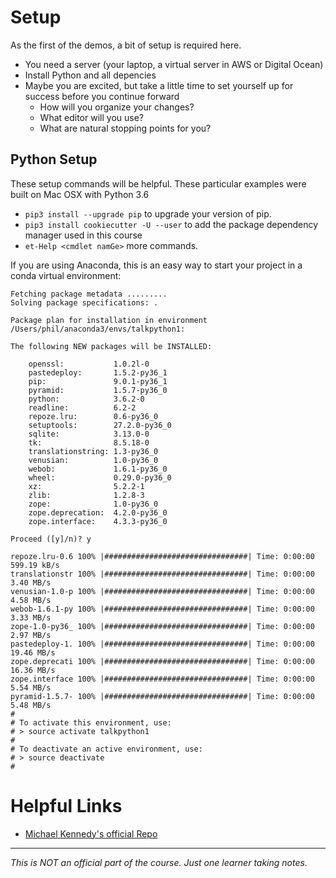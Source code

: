 # Setup

As the first of the demos, a bit of setup is required here.

* You need a server (your laptop, a virtual server in AWS or Digital Ocean)
* Install Python and all depencies
* Maybe you are excited, but take a little time to set yourself up for success before you continue forward
  * How will you organize your changes?
  * What editor will you use?
  * What are natural stopping points for you?
  
  
## Python Setup

These setup commands will be helpful.  These particular examples were built on Mac OSX with Python 3.6
* ```pip3 install --upgrade pip``` to upgrade your version of pip.
* ```pip3 install cookiecutter -U --user``` to add the package dependency manager used in this course
* ```et-Help <cmdlet namGe>``` more commands.



If you are using Anaconda, this is an easy way to start your project in a conda virtual environment:

```server:talkpython phil$ conda create --name talkpython1 pyramid
Fetching package metadata .........
Solving package specifications: .

Package plan for installation in environment /Users/phil/anaconda3/envs/talkpython1:

The following NEW packages will be INSTALLED:

    openssl:           1.0.2l-0     
    pastedeploy:       1.5.2-py36_1 
    pip:               9.0.1-py36_1 
    pyramid:           1.5.7-py36_0 
    python:            3.6.2-0      
    readline:          6.2-2        
    repoze.lru:        0.6-py36_0   
    setuptools:        27.2.0-py36_0
    sqlite:            3.13.0-0     
    tk:                8.5.18-0     
    translationstring: 1.3-py36_0   
    venusian:          1.0-py36_0   
    webob:             1.6.1-py36_0 
    wheel:             0.29.0-py36_0
    xz:                5.2.2-1      
    zlib:              1.2.8-3      
    zope:              1.0-py36_0   
    zope.deprecation:  4.2.0-py36_0 
    zope.interface:    4.3.3-py36_0 

Proceed ([y]/n)? y

repoze.lru-0.6 100% |################################| Time: 0:00:00 599.19 kB/s
translationstr 100% |################################| Time: 0:00:00   3.40 MB/s
venusian-1.0-p 100% |################################| Time: 0:00:00   4.58 MB/s
webob-1.6.1-py 100% |################################| Time: 0:00:00   3.33 MB/s
zope-1.0-py36_ 100% |################################| Time: 0:00:00   2.97 MB/s
pastedeploy-1. 100% |################################| Time: 0:00:00  19.46 MB/s
zope.deprecati 100% |################################| Time: 0:00:00  16.36 MB/s
zope.interface 100% |################################| Time: 0:00:00   5.54 MB/s
pyramid-1.5.7- 100% |################################| Time: 0:00:00   5.48 MB/s
#
# To activate this environment, use:
# > source activate talkpython1
#
# To deactivate an active environment, use:
# > source deactivate
#

```

# Helpful Links

* [Michael Kennedy's official Repo](https://github.com/mikeckennedy/python-for-entrepreneurs-course-demos.git)

---
_This is NOT an official part of the course.  Just one learner taking notes._
